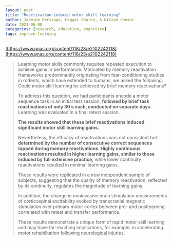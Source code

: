 ```yaml
---
layout: post
title: "Reactivation-induced motor skill learning"
author: Jasmine Herszage, Haggai Sharon, & Nitzan Censor
date: 2021-06-08
categories: [research, education, cognitive]
tags: improve-learning
---
```


[https://www.pnas.org/content/118/23/e2102242118](https://www.pnas.org/content/118/23/e2102242118)

> Learning motor skills commonly requires repeated execution to achieve gains in performance. Motivated by memory reactivation frameworks predominantly originating from fear-conditioning studies in rodents, which have extended to humans, we asked the following: Could motor skill learning be achieved by brief memory reactivations? 
>
> To address this question, we had participants encode a motor sequence task in an initial test session, **followed by brief task reactivations of only 30 s each, conducted on separate days.** Learning was evaluated in a final retest session. 
>
> **The results showed that these brief reactivations induced significant motor skill learning gains.** 
>
> Nevertheless, the efficacy of reactivations was not consistent but **determined by the number of consecutive correct sequences tapped during memory reactivations. Highly continuous reactivations resulted in higher learning gains, similar to those induced by full extensive practice,** while lower continuity reactivations resulted in minimal learning gains. 
>
> These results were replicated in a new independent sample of subjects, suggesting that the quality of memory reactivation, reflected by its continuity, regulates the magnitude of learning gains. 
>
> In addition, the change in noninvasive brain stimulation measurements of corticospinal excitability evoked by transcranial magnetic stimulation over primary motor cortex between pre- and postlearning correlated with retest and transfer performance. 
>
> These results demonstrate a unique form of rapid motor skill learning and may have far-reaching implications, for example, in accelerating motor rehabilitation following neurological injuries.
